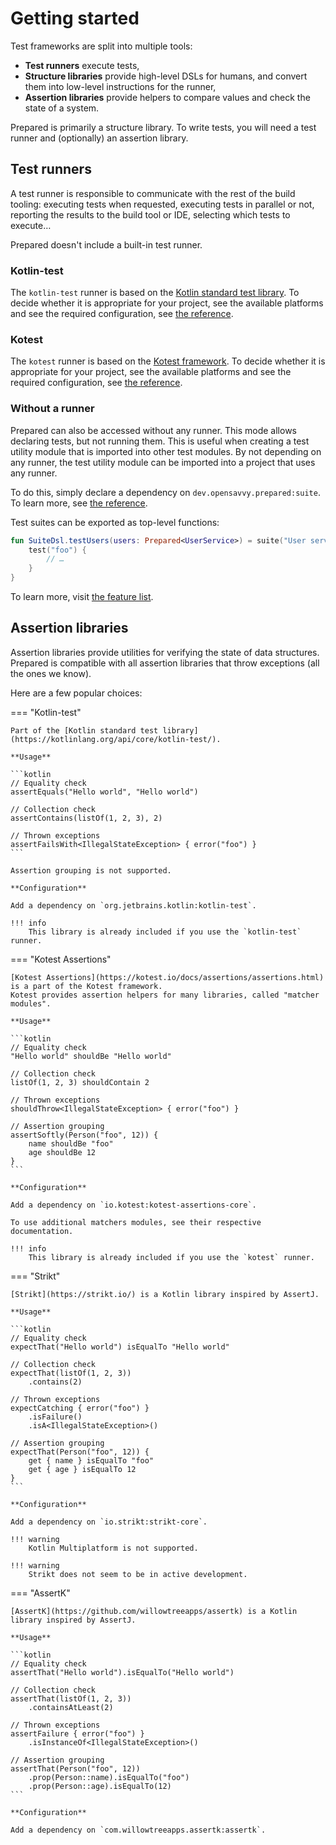 # Getting started

Test frameworks are split into multiple tools:

- **Test runners** execute tests,
- **Structure libraries** provide high-level DSLs for humans, and convert them into low-level instructions for the runner,
- **Assertion libraries** provide helpers to compare values and check the state of a system.

Prepared is primarily a structure library. To write tests, you will need a test runner and (optionally) an assertion library.

## Test runners

A test runner is responsible to communicate with the rest of the build tooling: executing tests when requested, executing tests in parallel or not, reporting the results to the build tool or IDE, selecting which tests to execute…

Prepared doesn't include a built-in test runner.

### Kotlin-test

The `kotlin-test` runner is based on the [Kotlin standard test library](https://kotlinlang.org/api/core/kotlin-test/).
To decide whether it is appropriate for your project, see the available platforms and see the required configuration, see [the reference](https://opensavvy.gitlab.io/groundwork/prepared/api-docs/runners/runner-kotlin-test/index.html).

### Kotest

The `kotest` runner is based on the [Kotest framework](https://kotest.io/docs/framework/framework.html).
To decide whether it is appropriate for your project, see the available platforms and see the required configuration, see [the reference](https://opensavvy.gitlab.io/groundwork/prepared/api-docs/runners/runner-kotest/index.html).

### Without a runner

Prepared can also be accessed without any runner. This mode allows declaring tests, but not running them.
This is useful when creating a test utility module that is imported into other test modules.
By not depending on any runner, the test utility module can be imported into a project that uses any runner.

To do this, simply declare a dependency on `dev.opensavvy.prepared:suite`. To learn more, see [the reference](https://opensavvy.gitlab.io/groundwork/prepared/api-docs/suite/index.html).

Test suites can be exported as top-level functions:

```kotlin
fun SuiteDsl.testUsers(users: Prepared<UserService>) = suite("User service $users") {
	test("foo") {
		// …
	}
}
```

To learn more, visit [the feature list](../features/overview.md).

## Assertion libraries

Assertion libraries provide utilities for verifying the state of data structures. Prepared is compatible with all assertion libraries that throw exceptions (all the ones we know).

Here are a few popular choices:

=== "Kotlin-test"

    Part of the [Kotlin standard test library](https://kotlinlang.org/api/core/kotlin-test/).

    **Usage**

    ```kotlin
    // Equality check
    assertEquals("Hello world", "Hello world")

    // Collection check
    assertContains(listOf(1, 2, 3), 2)

    // Thrown exceptions
    assertFailsWith<IllegalStateException> { error("foo") }
    ```

    Assertion grouping is not supported.

    **Configuration**

    Add a dependency on `org.jetbrains.kotlin:kotlin-test`.

    !!! info
        This library is already included if you use the `kotlin-test` runner.

=== "Kotest Assertions"

    [Kotest Assertions](https://kotest.io/docs/assertions/assertions.html) is a part of the Kotest framework.
    Kotest provides assertion helpers for many libraries, called "matcher modules".

    **Usage**

    ```kotlin
    // Equality check
    "Hello world" shouldBe "Hello world"

    // Collection check
    listOf(1, 2, 3) shouldContain 2

    // Thrown exceptions
    shouldThrow<IllegalStateException> { error("foo") }

    // Assertion grouping
    assertSoftly(Person("foo", 12)) {
        name shouldBe "foo"
        age shouldBe 12
    }
    ```

    **Configuration**

    Add a dependency on `io.kotest:kotest-assertions-core`.
    
    To use additional matchers modules, see their respective documentation.

    !!! info
        This library is already included if you use the `kotest` runner.

=== "Strikt"

    [Strikt](https://strikt.io/) is a Kotlin library inspired by AssertJ.

    **Usage**

    ```kotlin
    // Equality check
    expectThat("Hello world") isEqualTo "Hello world"

    // Collection check
    expectThat(listOf(1, 2, 3))
        .contains(2)

    // Thrown exceptions
    expectCatching { error("foo") }
        .isFailure()
        .isA<IllegalStateException>()

    // Assertion grouping
    expectThat(Person("foo", 12)) {
        get { name } isEqualTo "foo"
        get { age } isEqualTo 12
    }
    ```

    **Configuration**

    Add a dependency on `io.strikt:strikt-core`.

    !!! warning
        Kotlin Multiplatform is not supported.

    !!! warning
        Strikt does not seem to be in active development.

=== "AssertK"

    [AssertK](https://github.com/willowtreeapps/assertk) is a Kotlin library inspired by AssertJ.

    **Usage**

    ```kotlin
    // Equality check
    assertThat("Hello world").isEqualTo("Hello world")

    // Collection check
    assertThat(listOf(1, 2, 3))
        .containsAtLeast(2)

    // Thrown exceptions
    assertFailure { error("foo") }
        .isInstanceOf<IllegalStateException>()

    // Assertion grouping
    assertThat(Person("foo", 12))
        .prop(Person::name).isEqualTo("foo")
        .prop(Person::age).isEqualTo(12)
    ```

    **Configuration**

    Add a dependency on `com.willowtreeapps.assertk:assertk`.
